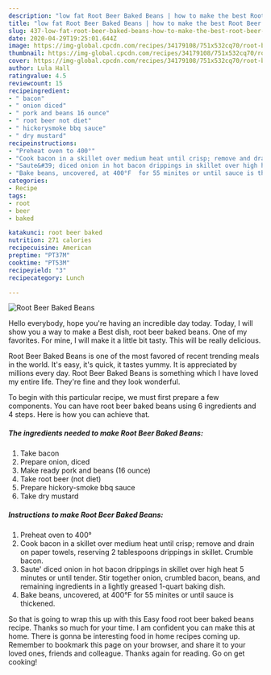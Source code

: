 ```yaml
---
description: "low fat Root Beer Baked Beans | how to make the best Root Beer Baked Beans"
title: "low fat Root Beer Baked Beans | how to make the best Root Beer Baked Beans"
slug: 437-low-fat-root-beer-baked-beans-how-to-make-the-best-root-beer-baked-beans
date: 2020-04-29T19:25:01.644Z
image: https://img-global.cpcdn.com/recipes/34179108/751x532cq70/root-beer-baked-beans-recipe-main-photo.jpg
thumbnail: https://img-global.cpcdn.com/recipes/34179108/751x532cq70/root-beer-baked-beans-recipe-main-photo.jpg
cover: https://img-global.cpcdn.com/recipes/34179108/751x532cq70/root-beer-baked-beans-recipe-main-photo.jpg
author: Lula Hall
ratingvalue: 4.5
reviewcount: 15
recipeingredient:
- " bacon"
- " onion diced"
- " pork and beans 16 ounce"
- " root beer not diet"
- " hickorysmoke bbq sauce"
- " dry mustard"
recipeinstructions:
- "Preheat oven to 400°"
- "Cook bacon in a skillet over medium heat until crisp; remove and drain on paper towels, reserving 2 tablespoons drippings in skillet. Crumble bacon."
- "Saute&#39; diced onion in hot bacon drippings in skillet over high heat 5 minutes or until tender. Stir together onion, crumbled bacon, beans, and remaining ingredients in a lightly greased 1-quart baking dish."
- "Bake beans, uncovered, at 400°F	for 55 minites or until sauce is thickened."
categories:
- Recipe
tags:
- root
- beer
- baked

katakunci: root beer baked 
nutrition: 271 calories
recipecuisine: American
preptime: "PT37M"
cooktime: "PT53M"
recipeyield: "3"
recipecategory: Lunch

---
```



![Root Beer Baked Beans](https://img-global.cpcdn.com/recipes/34179108/751x532cq70/root-beer-baked-beans-recipe-main-photo.jpg)

Hello everybody, hope you're having an incredible day today. Today, I will show you a way to make a Best dish, root beer baked beans. One of my favorites. For mine, I will make it a little bit tasty. This will be really delicious.

Root Beer Baked Beans is one of the most favored of recent trending meals in the world. It's easy, it's quick, it tastes yummy. It is appreciated by millions every day. Root Beer Baked Beans is something which I have loved my entire life. They're fine and they look wonderful.




To begin with this particular recipe, we must first prepare a few components. You can have root beer baked beans using 6 ingredients and 4 steps. Here is how you can achieve that.

<!--inarticleads1-->

##### The ingredients needed to make Root Beer Baked Beans:

1. Take  bacon
1. Prepare  onion, diced
1. Make ready  pork and beans (16 ounce)
1. Take  root beer (not diet)
1. Prepare  hickory-smoke bbq sauce
1. Take  dry mustard




<!--inarticleads2-->

##### Instructions to make Root Beer Baked Beans:

1. Preheat oven to 400°
1. Cook bacon in a skillet over medium heat until crisp; remove and drain on paper towels, reserving 2 tablespoons drippings in skillet. Crumble bacon.
1. Saute&#39; diced onion in hot bacon drippings in skillet over high heat 5 minutes or until tender. Stir together onion, crumbled bacon, beans, and remaining ingredients in a lightly greased 1-quart baking dish.
1. Bake beans, uncovered, at 400°F	for 55 minites or until sauce is thickened.




So that is going to wrap this up with this Easy food root beer baked beans recipe. Thanks so much for your time. I am confident you can make this at home. There is gonna be interesting food in home recipes coming up. Remember to bookmark this page on your browser, and share it to your loved ones, friends and colleague. Thanks again for reading. Go on get cooking!
